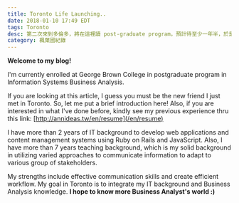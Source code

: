```yaml
---
title: Toronto Life Launching..
date: 2018-01-10 17:49 EDT
tags: Toronto
desc: 第二次來到多倫多，將在這裡讀 post-graduate program，預計待至少一年半，於是打開了一個新的分類，幫自己記錄在楓葉國的所見所聞。
category: 楓葉國紀錄
---
```


**Welcome to my blog!**

I'm currently enrolled at George Brown College in postgraduate program in Information Systems Business Analysis.

If you are looking at this article, I guess you must be the new friend I just met in Toronto. So, let me put a brief introduction here! Also, if you are interested in what I've done before, kindly see my previous experience thru this link: [http://annideas.tw/en/resume](/en/resume)

I have more than 2 years of IT background to develop web applications and content management systems using Ruby on Rails and JavaScript. Also, I have more than 7 years teaching background, which is my solid background in utilizing varied approaches to communicate information to adapt to various group of stakeholders.

My strengths include effective communication skills and create efficient workflow. My goal in Toronto is to integrate my IT background and Business Analysis knowledge. **I hope to know more Business Analyst's world :)**
